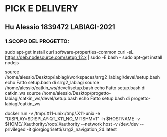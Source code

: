# PICK E DELIVERY
## Hu Alessio 1839472 LABIAGI-2021
### 1.SCOPO DEL PROGETTO:
sudo apt-get install curl software-properties-common
curl -sL https://deb.nodesource.com/setup_12.x | sudo -E bash -
sudo apt-get install nodejs

source /home/alessio/Desktop/labiagi/workspaces/srrg2_labiagi/devel/setup.bash
echo Fatto setup.bash di srrg2_labiagi
source /home/alessio/catkin_ws/devel/setup.bash
echo Fatto setup.bash di catkin_ws
source /home/alessio/Desktop/progetto-labiagi/catkin_ws/devel/setup.bash
echo Fatto setup.bash di progetto-labiagi/catkin_ws

docker run -v /tmp/.X11-unix:/tmp/.X11-unix -e "DISPLAY=$DISPLAY:QT_X11_NO_MITSHM=1" -h $HOSTNAME -v $HOME/.Xauthority:/root/.Xauthority --network host -v /dev:/dev --privileged -it giorgiogrisetti/srrg2_navigation_2d:latest